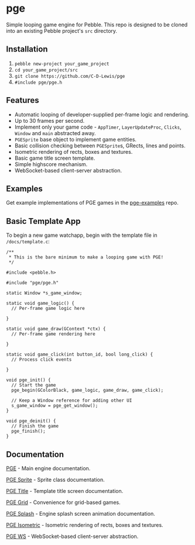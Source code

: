 # pge

Simple looping game engine for Pebble. This repo is designed to be cloned into
an existing Pebble project's `src` directory.

## Installation

1. `pebble new-project your_game_project`
2. `cd your_game_project/src`
3. `git clone https://github.com/C-D-Lewis/pge`
4. `#include pge/pge.h`


## Features

- Automatic looping of developer-supplied per-frame logic and rendering.
- Up to 30 frames per second.
- Implement only your game code - `AppTimer`, `LayerUpdateProc`, `Clicks`,
  `Window` and `main` abstracted away.
- `PGESprite` base object to implement game entities.
- Basic collision checking between `PGESprite`s, GRects, lines and points.
- Isometric rendering of rects, boxes and textures.
- Basic game title screen template.
- Simple highscore mechanism.
- WebSocket-based client-server abstraction.


## Examples

Get example implementations of PGE games in the 
[pge-examples](https://github.com/C-D-Lewis/pge-examples) repo.


## Basic Template App

To begin a new game watchapp, begin with the template file in `/docs/template.c`:

```
/**
 * This is the bare minimum to make a looping game with PGE!
 */

#include <pebble.h>
 
#include "pge/pge.h"

static Window *s_game_window;

static void game_logic() {
  // Per-frame game logic here

}

static void game_draw(GContext *ctx) {
  // Per-frame game rendering here

}

static void game_click(int button_id, bool long_click) {
  // Process click events

}

void pge_init() {
  // Start the game
  pge_begin(GColorBlack, game_logic, game_draw, game_click);

  // Keep a Window reference for adding other UI
  s_game_window = pge_get_window();
}

void pge_deinit() {
  // Finish the game
  pge_finish();
}
```

## Documentation

[PGE](docs/pge.md) - Main engine documentation.

[PGE Sprite](docs/pge_sprite.md) - Sprite class documentation.

[PGE Title](docs/pge_title.md) - Template title screen documentation.

[PGE Grid](docs/pge_grid.md) - Convenience for grid-based games.

[PGE Splash](docs/pge_splash.md) - Engine splash screen animation documentation.

[PGE Isometric](docs/pge_isometric.md) - Isometric rendering of rects, boxes and textures.

[PGE WS](docs/pge_ws.md) - WebSocket-based client-server abstraction.
